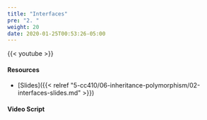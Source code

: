 ```yaml
---
title: "Interfaces"
pre: "2. "
weight: 20
date: 2020-01-25T00:53:26-05:00
---
```


{{< youtube >}}

<!-- TODO FIXME -->

#### Resources

* [Slides]({{< relref "5-cc410/06-inheritance-polymorphism/02-interfaces-slides.md" >}})

#### Video Script

